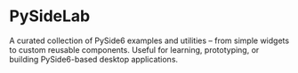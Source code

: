 # PySideLab
A curated collection of PySide6 examples and utilities – from simple widgets to custom reusable components. Useful for learning, prototyping, or building PySide6-based desktop applications.
